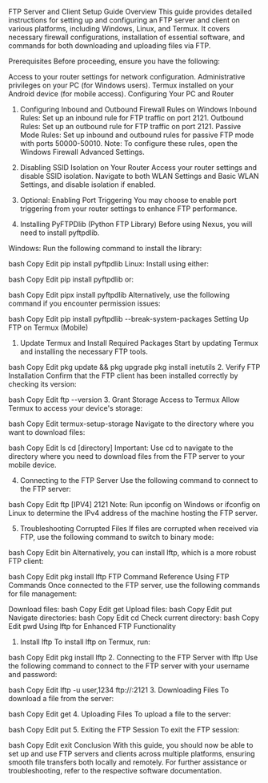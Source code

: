 FTP Server and Client Setup Guide
Overview
This guide provides detailed instructions for setting up and configuring an FTP server and client on various platforms, including Windows, Linux, and Termux. It covers necessary firewall configurations, installation of essential software, and commands for both downloading and uploading files via FTP.

Prerequisites
Before proceeding, ensure you have the following:

Access to your router settings for network configuration.
Administrative privileges on your PC (for Windows users).
Termux installed on your Android device (for mobile access).
Configuring Your PC and Router
1. Configuring Inbound and Outbound Firewall Rules on Windows
Inbound Rules: Set up an inbound rule for FTP traffic on port 2121.
Outbound Rules: Set up an outbound rule for FTP traffic on port 2121.
Passive Mode Rules: Set up inbound and outbound rules for passive FTP mode with ports 50000-50010.
Note: To configure these rules, open the Windows Firewall Advanced Settings.

2. Disabling SSID Isolation on Your Router
Access your router settings and disable SSID isolation.
Navigate to both WLAN Settings and Basic WLAN Settings, and disable isolation if enabled.
3. Optional: Enabling Port Triggering
You may choose to enable port triggering from your router settings to enhance FTP performance.

4. Installing PyFTPDlib (Python FTP Library)
Before using Nexus, you will need to install pyftpdlib.

Windows:
Run the following command to install the library:

bash
Copy
Edit
pip install pyftpdlib
Linux: Install using either:

bash
Copy
Edit
pip install pyftpdlib
or:

bash
Copy
Edit
pipx install pyftpdlib
Alternatively, use the following command if you encounter permission issues:

bash
Copy
Edit
pip install pyftpdlib --break-system-packages
Setting Up FTP on Termux (Mobile)
1. Update Termux and Install Required Packages
Start by updating Termux and installing the necessary FTP tools.

bash
Copy
Edit
pkg update && pkg upgrade
pkg install inetutils
2. Verify FTP Installation
Confirm that the FTP client has been installed correctly by checking its version:

bash
Copy
Edit
ftp --version
3. Grant Storage Access to Termux
Allow Termux to access your device's storage:

bash
Copy
Edit
termux-setup-storage
Navigate to the directory where you want to download files:

bash
Copy
Edit
ls
cd [directory]
Important: Use cd to navigate to the directory where you need to download files from the FTP server to your mobile device.

4. Connecting to the FTP Server
Use the following command to connect to the FTP server:

bash
Copy
Edit
ftp [IPV4] 2121
Note: Run ipconfig on Windows or ifconfig on Linux to determine the IPv4 address of the machine hosting the FTP server.

5. Troubleshooting Corrupted Files
If files are corrupted when received via FTP, use the following command to switch to binary mode:

bash
Copy
Edit
bin
Alternatively, you can install lftp, which is a more robust FTP client:

bash
Copy
Edit
pkg install lftp
FTP Command Reference
Using FTP Commands
Once connected to the FTP server, use the following commands for file management:

Download files:
bash
Copy
Edit
get <filename>
Upload files:
bash
Copy
Edit
put <filename>
Navigate directories:
bash
Copy
Edit
cd <directory-name>
Check current directory:
bash
Copy
Edit
pwd
Using lftp for Enhanced FTP Functionality
1. Install lftp
To install lftp on Termux, run:

bash
Copy
Edit
pkg install lftp
2. Connecting to the FTP Server with lftp
Use the following command to connect to the FTP server with your username and password:

bash
Copy
Edit
lftp -u user,1234 ftp://<server-ip>:2121
3. Downloading Files
To download a file from the server:

bash
Copy
Edit
get <filename>
4. Uploading Files
To upload a file to the server:

bash
Copy
Edit
put <localfile>
5. Exiting the FTP Session
To exit the FTP session:

bash
Copy
Edit
exit
Conclusion
With this guide, you should now be able to set up and use FTP servers and clients across multiple platforms, ensuring smooth file transfers both locally and remotely. For further assistance or troubleshooting, refer to the respective software documentation.

